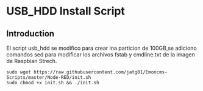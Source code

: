 # USB_HDD Install Script
## Introduction
El script usb_hdd se modifico para crear ina particion de 100GB,se adiciono comandos sed para modificar los archivos fstab y cmdline.txt  de la imagen de Raspbian Strech.
```shell
sudo wget https://raw.githubusercontent.com/jatg81/Emoncms-Scripts/master/Node-RED/init.sh
sudo chmod +x init.sh && ./init.sh
```

